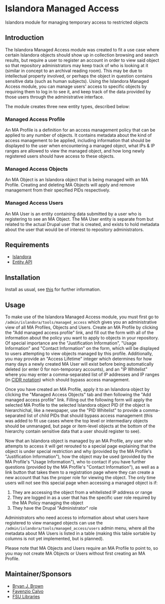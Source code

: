 # Islandora Managed Access 
Islandora module for managing temporary access to restricted objects

## Introduction
The Islandora Managed Access module was created to fit a use case where certain Islandora objects should show up in collection browsing and search results, but require a user to register an account in order to view said object so that repository administrators may keep track of who is looking at it (similar in concept to an archival reading room). This may be due to intellectual property involved, or perhaps the object in question contains sensitive data (such as human subjects). Using the Islandora Managed Access module, you can manage users' access to specific objects by requiring them to log in to see it, and keep track of the data provided by those users through the administrative interface.

The module creates three new entity types, described below:

### Managed Access Profile
An MA Profile is a definition for an access management policy that can be applied to any number of objects. It contains metadata about the kind of access management to be applied, including information that should be displayed to the user when encountering a managed object, what IPs & IP ranges are allowed to view the managed object, and how long newly registered users should have access to these objects.

### Managed Access Objects
An MA Object is an Islandora object that is being managed with an MA Profile. Creating and deleting MA Objects will apply and remove management from their specified PIDs respectively.

### Managed Access Users
An MA User is an entity containing data submitted by a user who is registering to see an MA Object. The MA User entity is separate from but related to the actual Drupal user that is created, and exists to hold metadata about the user that would be of interest to repository administrators.


## Requirements

* [Islandora](https://github.com/Islandora/islandora)
* [Entity API](https://www.drupal.org/project/entity)

## Installation

Install as usual, see [this](https://drupal.org/documentation/install/modules-themes/modules-7) for further information.

## Usage

To make use of the Islandora Managed Access module, you must first go to `/admin/islandora/tools/managed_access` which gives you an administrative view of all MA Profiles, Objects and Users. Create an MA Profile by clicking the "Add managed access profile" link, and fill out the form with all of the information about the policy you want to apply to objects in your repository. Of special importance are the "Justification Information", "Usage Information" and "Contact Information" on the form, which will be displayed to users attempting to view objects managed by this profile. Additionally, you may provide an "Access Lifetime" integer which determines for how many days a newly created MA User will exist before being automatically deleted (or enter 0 for non-temporary accounts), and an "IP Whitelist" where you may enter a comma-separated list of IP addresses and IP ranges (in [CIDR notation](https://en.wikipedia.org/wiki/Classless_Inter-Domain_Routing)) which should bypass access management.

Once you have created an MA Profile, apply it to an Islandora object by clicking the "Managed Access Objects" tab and then following the "Add managed access profile" link. Filling out the following form will apply the selected MA Profile to the selected Islandora object PID (if the object is hierarchichal, like a newspaper, use the "PID Whitelist" to provide a comma-separated list of child PIDs that should bypass access management (this was added to fit use cases where the top level or intermediary objects should be unmanaged, but page or item-level objects at the bottom of the hierarchy contain sensitive data that a user should register to see).

Now that an Islandora object is managed by an MA Profile, any user who attempts to access it will get rerouted to a special page explaining that the object is under special restriction and why (provided by the MA Profile's "Justification Information"), how the object may be used (provided by the MA Profile's "Usage Information"), who to contact if you have further questions (provided by the MA Profile's "Contact Information"), as well as a link button that takes them to a registration page where they can create a new account that has the proper role for viewing the object. The only time users will not see this special page when accessing a managed object is if:

1. They are accessing the object from a whitelisted IP address or range
2. They are logged in as a user that has the specific user role required by the MA Policy managing the object
3. They have the Drupal "Administrator" role

Administrators who need access to information about what users have registered to view managed objects can use the `/admin/islandora/tools/managed_access/users` admin menu, where all the metadata about MA Users is listed in a table (making this table sortable by columns is not yet implemented, but is planned).

Please note that MA Objects and Users require an MA Profile to point to, so you may not create MA Objects or Users without first creating an MA Profile.

## Maintainer/Sponsors

* [Bryan J. Brown](https://github.com/bryjbrown)
* [Favenzio Calvo](https://github.com/favenzio)
* [FSU Libraries](https://github.com/fsulib)


